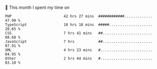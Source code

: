 📅 This month I spent my time on

<!--START_SECTION:waka-->

```text
PHP                        42 hrs 27 mins  ############.............   47.90 %
TypeScript                 18 hrs 18 mins  #####....................   20.65 %
CSS                        7 hrs 41 mins   ##.......................   08.68 %
JavaScript                 7 hrs           ##.......................   07.91 %
XML                        4 hrs 23 mins   #........................   04.95 %
Other                      2 hrs 44 mins   #........................   03.10 %
```

<!--END_SECTION:waka-->
